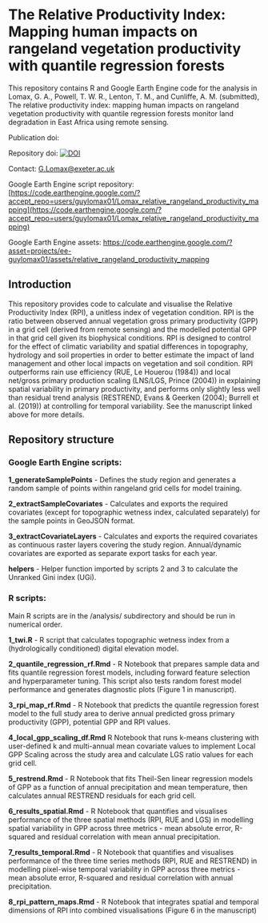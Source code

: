 # The Relative Productivity Index: Mapping human impacts on rangeland vegetation productivity with quantile regression forests

This repository contains R and Google Earth Engine code for the analysis in Lomax, G. A., Powell, T. W. R., Lenton, T. M., and Cunliffe, A. M. (submitted), The relative productivity index: mapping human impacts on rangeland vegetation productivity with quantile regression forests monitor land degradation in East Africa using remote sensing.

Publication doi: 

Repository doi: [![DOI](https://zenodo.org/badge/724703367.svg)](https://doi.org/10.5281/zenodo.13987665)

Contact: G.Lomax@exeter.ac.uk

Google Earth Engine script repository: [https://code.earthengine.google.com/?accept_repo=users/guylomax01/Lomax_relative_rangeland_productivity_mapping](https://code.earthengine.google.com/?accept_repo=users/guylomax01/Lomax_relative_rangeland_productivity_mapping)

Google Earth Engine assets: https://code.earthengine.google.com/?asset=projects/ee-guylomax01/assets/relative_rangeland_productivity_mapping

## Introduction
This repository provides code to calculate and visualise the Relative Productivity Index (RPI), a unitless index of vegetation condition. RPI is the ratio between observed annual vegetation gross primary productivity (GPP) in a grid cell (derived from remote sensing) and the modelled potential GPP in that grid cell given its biophysical conditions. RPI is designed to control for the effect of climatic variability and spatial differences in topography, hydrology and soil properties in order to better estimate the impact of land management and other local impacts on vegetation and soil condition. RPI outperforms rain use efficiency (RUE, Le Houerou (1984)) and local net/gross primary production scaling (LNS/LGS, Prince (2004)) in explaining spatial variability in primary productivity, and performs only slightly less well than residual trend analysis (RESTREND, Evans & Geerken (2004); Burrell et al. (2019)) at controlling for temporal variability. See the manuscript linked above for more details.

## Repository structure

### Google Earth Engine scripts:
**1_generateSamplePoints** - Defines the study region and generates a random sample of points within rangeland grid cells for model training.

**2_extractSampleCovariates** - Calculates and exports the required covariates (except for topographic wetness index, calculated separately) for the sample points in GeoJSON format.

**3_extractCovariateLayers** - Calculates and exports the required covariates as continuous raster layers covering the study region. Annual/dynamic covariates are exported as separate export tasks for each year.

**helpers** - Helper function imported by scripts 2 and 3 to calculate the Unranked Gini index (UGi).

### R scripts:
Main R scripts are in the /analysis/ subdirectory and should be run in numerical order.

**1_twi.R** - R script that calculates topographic wetness index from a (hydrologically conditioned) digital elevation model.

**2_quantile_regression_rf.Rmd** - R Notebook that prepares sample data and fits quantile regression forest models, including forward feature selection and hyperparameter tuning. This script also tests random forest model performance and generates diagnostic plots (Figure 1 in manuscript).

**3_rpi_map_rf.Rmd** - R Notebook that predicts the quantile regression forest model to the full study area to derive annual predicted gross primary productivity (GPP), potential GPP and RPI values.

**4_local_gpp_scaling_df.Rmd** R Notebook that runs k-means clustering with user-defined k and multi-annual mean covariate values to implement Local GPP Scaling across the study area and calculate LGS ratio values for each grid cell.

**5_restrend.Rmd** - R Notebook that fits Theil-Sen linear regression models of GPP as a function of annual precipitation and mean temperature, then calculates annual RESTREND residuals for each grid cell.

**6_results_spatial.Rmd** - R Notebook that quantifies and visualises performance of the three spatial methods (RPI, RUE and LGS) in modelling spatial variability in GPP across three metrics - mean absolute error, R-squared and residual correlation with mean annual precipitation.

**7_results_temporal.Rmd** - R Notebook that quantifies and visualises performance of the three time series methods (RPI, RUE and RESTREND) in modelling pixel-wise temporal variability in GPP across three metrics - mean absolute error, R-squared and residual correlation with annual precipitation.

**8_rpi_pattern_maps.Rmd** - R Notebook that integrates spatial and temporal dimensions of RPI into combined visualisations (Figure 6 in the manuscript)

